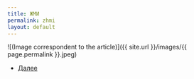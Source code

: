 ```yaml
---
title: ЖМИ
permalink: zhmi
layout: default
---
```



![(Image correspondent to the article)]({{ site.url }}/images/{{ page.permalink }}.jpeg)


+ [Далее](zhri)

